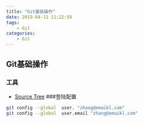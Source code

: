 ```yaml
---
title: "Git基础操作"
date: 2019-04-11 11:22:59
tags:
    - Git
categories:
    - Git
---
```

## Git基础操作

### 工具
- [Source Tree](https://www.sourcetreeapp.com/)
###登陆配置
```bash
git config --global  user. "zhang@emaikl.com"
git config --global  user.email "zhang@emaikl.com"
```
